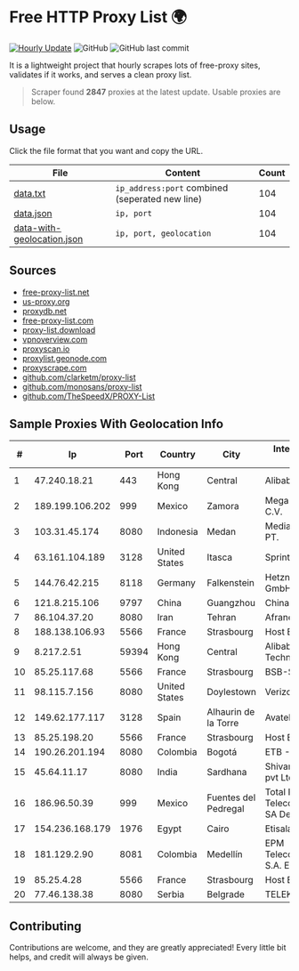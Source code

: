 
# Free HTTP Proxy List 🌍

[![Hourly Update](https://github.com/mertguvencli/http-proxy-list/actions/workflows/main.yml/badge.svg?branch=main)](https://github.com/mertguvencli/http-proxy-list/actions/workflows/main.yml)
![GitHub](https://img.shields.io/github/license/mertguvencli/http-proxy-list)
![GitHub last commit](https://img.shields.io/github/last-commit/mertguvencli/http-proxy-list)

It is a lightweight project that hourly scrapes lots of free-proxy sites, validates if it works, and serves a clean proxy list.


> Scraper found **2847** proxies at the latest update. Usable proxies are below.

## Usage

Click the file format that you want and copy the URL.


|File|Content|Count|
|----|-------|-----|
|[data.txt](https://raw.githubusercontent.com/mertguvencli/http-proxy-list/main/proxy-list/data.txt)|`ip_address:port` combined (seperated new line)|104|
|[data.json](https://raw.githubusercontent.com/mertguvencli/http-proxy-list/main/proxy-list/data.json)|`ip, port`|104|
|[data-with-geolocation.json](https://raw.githubusercontent.com/mertguvencli/http-proxy-list/main/proxy-list/data-with-geolocation.json)|`ip, port, geolocation`|104|

## Sources

* [free-proxy-list.net](https://free-proxy-list.net)
* [us-proxy.org](https://www.us-proxy.org)
* [proxydb.net](http://proxydb.net)
* [free-proxy-list.com](https://free-proxy-list.com/?page=&port=&type%5B%5D=http&type%5B%5D=https&up_time=0&search=Search)
* [proxy-list.download](https://www.proxy-list.download/HTTP)
* [vpnoverview.com](https://vpnoverview.com/privacy/anonymous-browsing/free-proxy-servers)
* [proxyscan.io](https://www.proxyscan.io)
* [proxylist.geonode.com](https://proxylist.geonode.com/api/proxy-list?limit=300&page=1&sort_by=lastChecked&sort_type=desc&protocols=http,https)
* [proxyscrape.com](https://api.proxyscrape.com/v2/?request=displayproxies&protocol=http&timeout=10000&country=all&ssl=all&anonymity=all)
* [github.com/clarketm/proxy-list](https://raw.githubusercontent.com/clarketm/proxy-list/master/proxy-list-raw.txt)
* [github.com/monosans/proxy-list](https://raw.githubusercontent.com/monosans/proxy-list/main/proxies/http.txt)
* [github.com/TheSpeedX/PROXY-List](https://raw.githubusercontent.com/TheSpeedX/PROXY-List/master/http.txt)


## Sample Proxies With Geolocation Info

|#|Ip|Port|Country|City|Internet Service Provider|
|-|--|----|-------|----|-------------------------|
|1|47.240.18.21|443|Hong Kong|Central|Alibaba.com LLC|
|2|189.199.106.202|999|Mexico|Zamora|Mega Cable, S.A. de C.V.|
|3|103.31.45.174|8080|Indonesia|Medan|Media Antar Nusa PT.|
|4|63.161.104.189|3128|United States|Itasca|Sprint|
|5|144.76.42.215|8118|Germany|Falkenstein|Hetzner Online GmbH|
|6|121.8.215.106|9797|China|Guangzhou|Chinanet|
|7|86.104.37.20|8080|Iran|Tehran|Afranet|
|8|188.138.106.93|5566|France|Strasbourg|Host Europe GmbH|
|9|8.217.2.51|59394|Hong Kong|Central|Alibaba (US) Technology Co., Ltd.|
|10|85.25.117.68|5566|France|Strasbourg|BSB-SERVICE|
|11|98.115.7.156|8080|United States|Doylestown|Verizon Business|
|12|149.62.177.117|3128|Spain|Alhaurin de la Torre|Avatel Telecom|
|13|85.25.198.20|5566|France|Strasbourg|Host Europe GmbH|
|14|190.26.201.194|8080|Colombia|Bogotá|ETB - Colombia|
|15|45.64.11.17|8080|India|Sardhana|Shivansh Infotech pvt Ltd|
|16|186.96.50.39|999|Mexico|Fuentes del Pedregal|Total Play Telecomunicaciones SA De CV|
|17|154.236.168.179|1976|Egypt|Cairo|Etisalat Misr|
|18|181.129.2.90|8081|Colombia|Medellín|EPM Telecomunicaciones S.A. E.S.P.|
|19|85.25.4.28|5566|France|Strasbourg|Host Europe GmbH|
|20|77.46.138.38|8080|Serbia|Belgrade|TELEKOM-SRBIJA|



## Contributing

Contributions are welcome, and they are greatly appreciated! Every
little bit helps, and credit will always be given.


